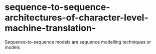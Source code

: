 # sequence-to-sequence-architectures-of-character-level-machine-translation-
Sequence-to-sequence models are sequence modelling techniques or models

